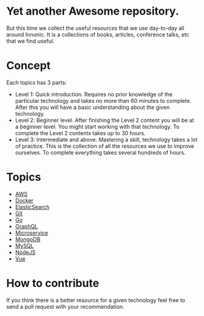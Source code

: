 # Yet another Awesome repository.
But this time we collect the useful resources that we use day-to-day all around Innonic. It is a collections of books, articles, conference talks, etc that we find useful.
# Concept
Each topics has 3 parts:
- Level 1: Quick introduction. Requires no prior knowledge of the particular technology and takes no more than 60 minutes to complete. After this you will have a basic understanding about the given technology. 
- Level 2: Beginner level. After finishing the Level 2 content you will be at a beginner level. You might start working with that technology. To complete the Level 2 contents takes up to 30 hours.
- Level 3: Intermediate and above. Mastering a skill, technology takes a lot of practice. This is the collection of all the resources we use to improve ourselves. To complete everything takes several hundreds of hours.

# Topics

- [AWS](AWS/)
- [Docker](Docker/)
- [ElasticSearch](ElasticSearch/)
- [Git](/Git)
- [Go](/Go)
- [GraphQL](/GraphQL)
- [Microservice](/Microservice)
- [MongoDB](/MongoDB)
- [MySQL](/MySQL)
- [NodeJS](/NodeJS)
- [Vue](/Vue)

# How to contribute
If you think there is a better resource for a given technology feel free to send a pull request with your recommendation. 
